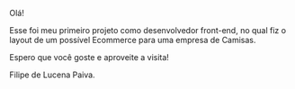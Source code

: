 Olá!

Esse foi meu primeiro projeto como desenvolvedor front-end, no qual fiz o layout de um possível Ecommerce para uma empresa de Camisas.

Espero que você goste e aproveite a visita!

Filipe de Lucena Paiva.
